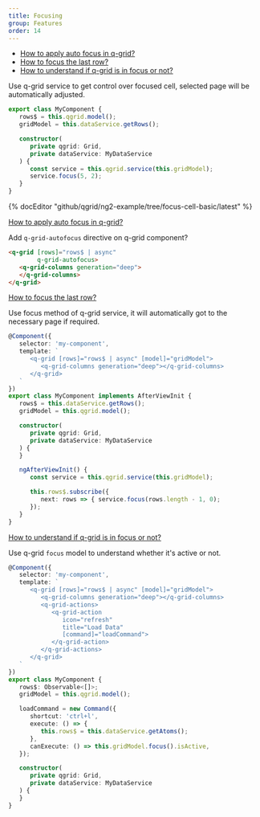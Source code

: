 ```yaml
---
title: Focusing
group: Features
order: 14
---
```

- [How to apply auto focus in q-grid?](#how-to-apply-auto-focus-in-q-grid)
- [How to focus the last row?](#how-to-focus-the-last-row)
- [How to understand if q-grid is in focus or not?](#how-to-understand-if-q-grid-is-in-focus-or-not)


Use q-grid service to get control over focused cell, selected page will be automatically adjusted.

```typescript
export class MyComponent {
   rows$ = this.qgrid.model();
   gridModel = this.dataService.getRows();

   constructor(
      private qgrid: Grid,
      private dataService: MyDataService
   ) {
      const service = this.qgrid.service(this.gridModel);
      service.focus(5, 2);
   }
}
```

{% docEditor "github/qgrid/ng2-example/tree/focus-cell-basic/latest" %}

<a name="how-to-apply-auto-focus-in-q-grid" href="#how-to-apply-auto-focus-in-q-grid">
   How to apply auto focus in q-grid?
</a>

Add `q-grid-autofocus` directive on q-grid component?

```html
<q-grid [rows]="rows$ | async"
        q-grid-autofocus>
   <q-grid-columns generation="deep">
   </q-grid-columns>
</q-grid>
```

<a name="how-to-focus-the-last-row" href="#how-to-focus-the-last-row">
   How to focus the last row?
</a>

Use focus method of q-grid service, it will automatically got to the necessary page if required.

```typescript
@Component({
   selector: 'my-component',
   template: `
      <q-grid [rows]="rows$ | async" [model]="gridModel">
         <q-grid-columns generation="deep"></q-grid-columns>
      </q-grid>
   `
})
export class MyComponent implements AfterViewInit {
   rows$ = this.dataService.getRows();
   gridModel = this.qgrid.model();

   constructor(
      private qgrid: Grid,
      private dataService: MyDataService
   ) {
   }

   ngAfterViewInit() {
      const service = this.qgrid.service(this.gridModel);

      this.rows$.subscribe({
         next: rows => { service.focus(rows.length - 1, 0);
      });
   }
}
```

<a name="how-to-understand-if-q-grid-is-in-focus-or-not" href="#how-to-understand-if-q-grid-is-in-focus-or-not">
   How to understand if q-grid is in focus or not?
</a>

Use q-grid `focus` model to understand whether it's active or not.

```typescript
@Component({
   selector: 'my-component',
   template: `
      <q-grid [rows]="rows$ | async" [model]="gridModel">
         <q-grid-columns generation="deep"></q-grid-columns>
         <q-grid-actions>
            <q-grid-action
               icon="refresh"
               title="Load Data"
               [command]="loadCommand">
            </q-grid-action>
         </q-grid-actions>
      </q-grid>
   `
})
export class MyComponent {
   rows$: Observable<[]>;
   gridModel = this.qgrid.model();

   loadCommand = new Command({
      shortcut: 'ctrl+l',
      execute: () => {
         this.rows$ = this.dataService.getAtoms();
      },
      canExecute: () => this.gridModel.focus().isActive,
   });

   constructor(
      private qgrid: Grid,
      private dataService: MyDataService
   ) {
   }
}
```

